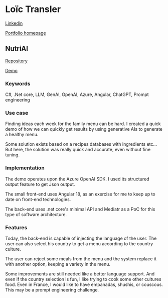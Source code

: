# Loïc Transler

[Linkedin](https://www.linkedin.com/in/loictransler/)

[Portfolio homepage](/portfolio/)


## NutriAI

[Repository](https://github.com/loictr/NutritionAI)

[Demo](https://lemon-mushroom-01848ce03.5.azurestaticapps.net/fr/)

### Keywords

C#, .Net core, LLM, GenAI, OpenAI, Azure, Angular, ChatGPT, Prompt engineering

### Use case

Finding ideas each week for the family menu can be hard. I created a quick demo of how we can quickly get results by using generative AIs to generate a healthy menu.

Some solution exists based on a recipes databases with ingredients etc... But here, the solution was really quick and accurate, even without fine tuning.

### Implementation

The demo operates upon the Azure OpenAI SDK. I used its structured output feature to get Json output.

The small front-end uses Angular 18, as an exercise for me to keep up to date on front-end technologies.

The back-end uses .net core's minimal API and Mediatr as a PoC for this type of software architecture.

### Features

Today, the back-end is capable of injecting  the language of the user. The user can also select his country to get a menu according to the country culture.

The user can reject some meals from the menu and the system replace it with another option, keeping a variety in the menu.

Some improvements are still needed like a better language support. And even if the country selection is fun, I like trying to cook some other cultures food. Even in France, I would like to have empanadas, shushis, or couscous. This may be a prompt engineering challenge.
